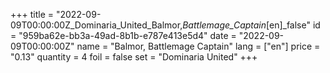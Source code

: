 +++
title = "2022-09-09T00:00:00Z_Dominaria_United_Balmor,_Battlemage_Captain_[en]_false"
id = "959ba62e-bb3a-49ad-8b1b-e787e413e5d4"
date = "2022-09-09T00:00:00Z"
name = "Balmor, Battlemage Captain"
lang = ["en"]
price = "0.13"
quantity = 4
foil = false
set = "Dominaria United"
+++
